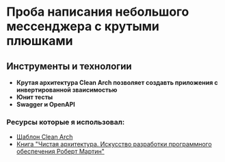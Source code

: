 # Проба написания небольшого мессенджера с крутыми плюшками
## Инструменты и технологии
* __Крутая архитектура Clean Arch позволяет создавть приложения с инвертированной зваисимостью__
* __Юнит тесты__
* __Swagger и OpenAPI__

### Ресурсы которые я использовал:
* [Шаблон Clean Arch](https://manakuro.medium.com/clean-architecture-with-go-bce409427d31)
* [Книга "Чистая архитектура. Искусство разработки программного обеспечения Роберт Мартин"](https://vk.com/doc44301783_469642426?hash=ARZAxkRPWR8wDRIkOoT7HL6L5Izmg0gkbiNMbjAJNfX&dl=APZZWbJD4Y0cJn1KfSZqHcTY8psAQMuT1fzt4Xc79UT)